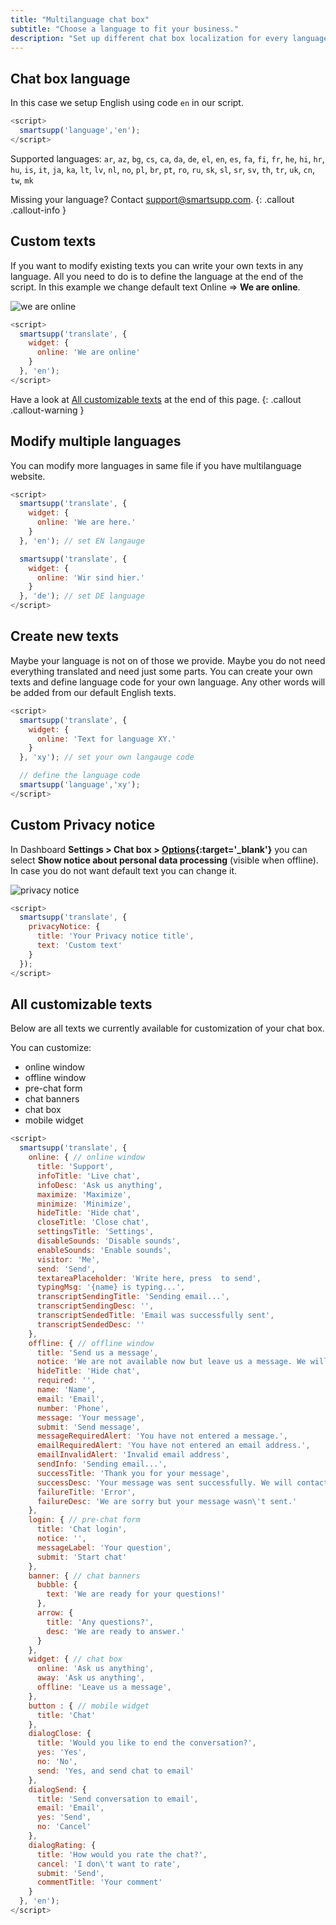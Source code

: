 ```yaml
---
title: "Multilanguage chat box"
subtitle: "Choose a language to fit your business."
description: "Set up different chat box localization for every language mutation of your website."
---
```


## Chat box language

In this case we setup English using code `en` in our script.

```js
<script>
  smartsupp('language','en');
</script>
```

Supported languages: `ar`, `az`, `bg`, `cs`, `ca`, `da`, `de`, `el`, `en`, `es`, `fa`, `fi`, `fr`, `he`, `hi`, `hr`, `hu`, `is`, `it`, `ja`, `ka`, `lt`, `lv`, `nl`, `no`, `pl`, `br`, `pt`, `ro`, `ru`, `sk`, `sl`, `sr`, `sv`, `th`, `tr`, `uk`, `cn`, `tw`, `mk`

Missing your language? Contact [support@smartsupp.com](mailto:support@smartsupp.com).
{: .callout .callout-info }

## Custom texts

If you want to modify existing texts you can write your own texts in any language. All you need to do is to define the language at the end of the script. In this example we change default text Online => **We are online**.

![we are online](/assets/img/docs/examples/multilanguage-chat-box/we-are-online.png)

```js
<script>
  smartsupp('translate', {
    widget: {
      online: 'We are online'
    }
  }, 'en');
</script>
```

Have a look at [All customizable texts](#all-customizable-texts) at the end of this page.
{: .callout .callout-warning }

## Modify multiple languages

You can modify more languages in same file if you have multilanguage website.

```js
<script>
  smartsupp('translate', {
    widget: {
      online: 'We are here.'
    }
  }, 'en'); // set EN langauge

  smartsupp('translate', {
    widget: {
      online: 'Wir sind hier.'
    }
  }, 'de'); // set DE language
</script>
```

## Create new texts

Maybe your language is not on of those we provide. Maybe you do not need everything translated and need just some parts. You can create your own texts and define language code for your own language. Any other words will be added from our default English texts.

```js
<script>
  smartsupp('translate', {
    widget: {
      online: 'Text for language XY.'
    }
  }, 'xy'); // set your own langauge code

  // define the language code
  smartsupp('language','xy');
</script>
```

## Custom Privacy notice

In Dashboard **Settings > Chat box > [Options](https://www.smartsupp.com/app/settings/chatbox/options/){:target='\_blank'}** you can select **Show notice about personal data processing** (visible when offline). In case you do not want default text you can change it.

![privacy notice](/assets/img/docs/examples/multilanguage-chat-box/privacy-notice.png)

```js
<script>
  smartsupp('translate', {
    privacyNotice: {
      title: 'Your Privacy notice title',
      text: 'Custom text'
    }
  });
</script>
```

## All customizable texts

Below are all texts we currently available for customization of your chat box.

You can customize:

* online window
* offline window
* pre-chat form
* chat banners
* chat box
* mobile widget

```js
<script>
  smartsupp('translate', {
    online: { // online window
      title: 'Support',
      infoTitle: 'Live chat',
      infoDesc: 'Ask us anything',
      maximize: 'Maximize',
      minimize: 'Minimize',
      hideTitle: 'Hide chat',
      closeTitle: 'Close chat',
      settingsTitle: 'Settings',
      disableSounds: 'Disable sounds',
      enableSounds: 'Enable sounds',
      visitor: 'Me',
      send: 'Send',
      textareaPlaceholder: 'Write here, press  to send',
      typingMsg: '{name} is typing...',
      transcriptSendingTitle: 'Sending email...',
      transcriptSendingDesc: '',
      transcriptSendedTitle: 'Email was successfully sent',
      transcriptSendedDesc: ''
    },
    offline: { // offline window
      title: 'Send us a message',
      notice: 'We are not available now but leave us a message. We will respond as soon.',
      hideTitle: 'Hide chat',
      required: '',
      name: 'Name',
      email: 'Email',
      number: 'Phone',
      message: 'Your message',
      submit: 'Send message',
      messageRequiredAlert: 'You have not entered a message.',
      emailRequiredAlert: 'You have not entered an email address.',
      emailInvalidAlert: 'Invalid email address',
      sendInfo: 'Sending email...',
      successTitle: 'Thank you for your message',
      successDesc: 'Your message was sent successfully. We will contact you soon.',
      failureTitle: 'Error',
      failureDesc: 'We are sorry but your message wasn\'t sent.'
    },
    login: { // pre-chat form
      title: 'Chat login',
      notice: '',
      messageLabel: 'Your question',
      submit: 'Start chat'
    },
    banner: { // chat banners
      bubble: {
        text: 'We are ready for your questions!'
      },
      arrow: {
        title: 'Any questions?',
        desc: 'We are ready to answer.'
      }
    },
    widget: { // chat box
      online: 'Ask us anything',
      away: 'Ask us anything',
      offline: 'Leave us a message',
    },
    button : { // mobile widget
      title: 'Chat'
    },
    dialogClose: {
      title: 'Would you like to end the conversation?',
      yes: 'Yes',
      no: 'No',
      send: 'Yes, and send chat to email'
    },
    dialogSend: {
      title: 'Send conversation to email',
      email: 'Email',
      yes: 'Send',
      no: 'Cancel'
    },
    dialogRating: {
      title: 'How would you rate the chat?',
      cancel: 'I don\'t want to rate',
      submit: 'Send',
      commentTitle: 'Your comment'
    }
  }, 'en');
</script>
```
